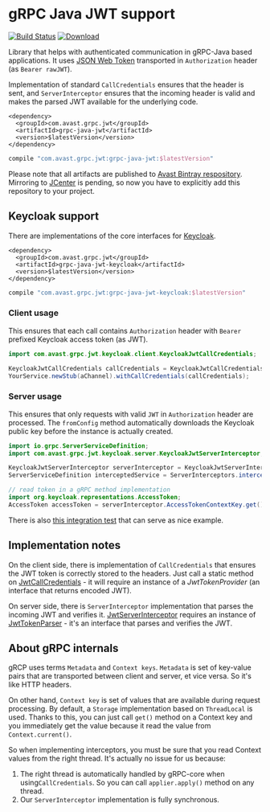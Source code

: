 # gRPC Java JWT support
[![Build Status](https://travis-ci.org/avast/grpc-java-jwt.svg?branch=master)](https://travis-ci.org/avast/grpc-java-jwt) [![Download](https://api.bintray.com/packages/avast/maven/grpc-java-jwt/images/download.svg) ](https://bintray.com/avast/maven/grpc-java-jwt/_latestVersion)

Library that helps with authenticated communication in gRPC-Java based applications. It uses [JSON Web Token](https://jwt.io/) transported in `Authorization` header (as `Bearer rawJWT`).

Implementation of standard `CallCredentials` ensures that the header is sent, and `ServerInterceptor` ensures that the incoming header is valid and makes the parsed JWT available for the underlying code.

```maven
<dependency>
  <groupId>com.avast.grpc.jwt</groupId>
  <artifactId>grpc-java-jwt</artifactId>
  <version>$latestVersion</version>
</dependency>
```
```gradle
compile "com.avast.grpc.jwt:grpc-java-jwt:$latestVersion"
````

Please note that all artifacts are published to [Avast Bintray respository](https://bintray.com/avast/maven/grpc-java-jwt).
 Mirroring to [JCenter](https://bintray.com/bintray/jcenter) is pending, so now you have to explicitly add this repository to your project.

## Keycloak support
There are implementations of the core interfaces for [Keycloak](https://www.keycloak.org/).

```maven
<dependency>
  <groupId>com.avast.grpc.jwt</groupId>
  <artifactId>grpc-java-jwt-keycloak</artifactId>
  <version>$latestVersion</version>
</dependency>
```
```gradle
compile "com.avast.grpc.jwt:grpc-java-jwt-keycloak:$latestVersion"
````

### Client usage
This ensures that each call contains `Authorization` header with `Bearer ` prefixed Keycloak access token (as JWT).
```java
import com.avast.grpc.jwt.keycloak.client.KeycloakJwtCallCredentials;

KeycloakJwtCallCredentials callCredentials = KeycloakJwtCallCredentials.fromConfig(yourConfig);
YourService.newStub(aChannel).withCallCredentials(callCredentials);
```

### Server usage
This ensures that only requests with valid `JWT` in `Authorization` header are processed.
 The `fromConfig` method automatically downloads the Keycloak public key before the instance is actually created.
```java
import io.grpc.ServerServiceDefinition;
import com.avast.grpc.jwt.keycloak.server.KeycloakJwtServerInterceptor;

KeycloakJwtServerInterceptor serverInterceptor = KeycloakJwtServerInterceptor.fromConfig(yourConfig);
ServerServiceDefinition interceptedService = ServerInterceptors.intercept(yourService, serverInterceptor);

// read token in a gRPC method implementation
import org.keycloak.representations.AccessToken;
AccessToken accessToken = serverInterceptor.AccessTokenContextKey.get();
```

There is also [this integration test](keycloak/src/test/java/com/avast/grpc/jwt/keycloak/KeycloakTest.java) that can serve as nice example.

## Implementation notes

On the client side, there is implementation of `CallCredentials` that ensures the JWT token is correctly stored to the headers. Just call a static method on [JwtCallCredentials](core/src/main/java/com/avast/grpc/jwt/client/JwtCallCredentials.java) - it will require an instance of a _JwtTokenProvider_ (an interface that returns encoded JWT).

On server side, there is `ServerInterceptor` implementation that parses the incoming JWT and verifies it. [JwtServerInterceptor](core/src/main/java/com/avast/grpc/jwt/server/JwtServerInterceptor.java) requires an instance of [JwtTokenParser](core/src/main/java/com/avast/grpc/jwt/server/JwtTokenParser.java) - it's an interface that parses and verifies the JWT.

## About gRPC internals
gRCP uses terms `Metadata` and `Context keys`. `Metadata` is set of key-value pairs that are transported between client and server, et vice versa. So it's like HTTP headers.

On other hand, `Context key` is set of values that are available during request processing.
 By default, a `Storage` implementation based on `ThreadLocal` is used.
 Thanks to this, you can just call `get()` method on a Context key and you immediately get the value because it read the value from `Context.current()`.
 
So when implementing interceptors, you must be sure that you read Context values from the right thread. It's actually no issue for us because:
1. The right thread is automatically handled by gRPC-core when using`CallCredentials`. So you can call `applier.apply()` method on any thread.
2. Our `ServerInterceptor` implementation is fully synchronous.
